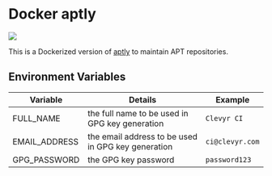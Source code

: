 # Docker aptly

[![](https://images.microbadger.com/badges/image/clevyr/aptly.svg)](https://microbadger.com/images/clevyr/aptly "Get your own image badge on microbadger.com")

This is a Dockerized version of [aptly](https://aptly.info) to maintain APT repositories.

## Environment Variables

|   Variable    |                      Details                       |     Example     |
| ------------- | -------------------------------------------------- | --------------- |
| FULL_NAME     | the full name to be used in GPG key generation     | `Clevyr CI`     |
| EMAIL_ADDRESS | the email address to be used in GPG key generation | `ci@clevyr.com` |
| GPG_PASSWORD  | the GPG key password                               | `password123`   |
